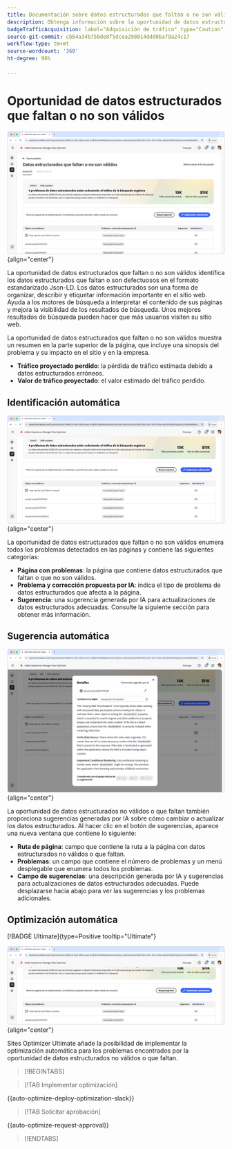 ```yaml
---
title: Documentación sobre datos estructurados que faltan o no son válidos
description: Obtenga información sobre la oportunidad de datos estructurados que faltan o no son válidos y cómo utilizarlos para mejorar la adquisición de tráfico.
badgeTrafficAcquisition: label="Adquisición de tráfico" type="Caution" url="../../opportunity-types/traffic-acquisition.md" tooltip="Adquisición de tráfico"
source-git-commit: cb64a34b758de8f5dcea298014ddd0ba79a24c17
workflow-type: tm+mt
source-wordcount: '360'
ht-degree: 96%

---
```



# Oportunidad de datos estructurados que faltan o no son válidos

![Oportunidad de datos estructurados que faltan o no son válidos](./assets/missing-or-invalid-structured-data/hero.png){align="center"}

La oportunidad de datos estructurados que faltan o no son válidos identifica los datos estructurados que faltan o son defectuosos en el formato estandarizado Json-LD. Los datos estructurados son una forma de organizar, describir y etiquetar información importante en el sitio web. Ayuda a los motores de búsqueda a interpretar el contenido de sus páginas y mejora la visibilidad de los resultados de búsqueda. Unos mejores resultados de búsqueda pueden hacer que más usuarios visiten su sitio web.

La oportunidad de datos estructurados que faltan o no son válidos muestra un resumen en la parte superior de la página, que incluye una sinopsis del problema y su impacto en el sitio y en la empresa.

* **Tráfico proyectado perdido**: la pérdida de tráfico estimada debido a datos estructurados erróneos.
* **Valor de tráfico proyectado**: el valor estimado del tráfico perdido.

## Identificación automática

![Identificación automática de los datos estructurados que faltan o no son válidos](./assets/missing-or-invalid-structured-data/auto-identify.png){align="center"}

La oportunidad de datos estructurados que faltan o no son válidos enumera todos los problemas detectados en las páginas y contiene las siguientes categorías:

* **Página con problemas**: la página que contiene datos estructurados que faltan o que no son válidos.
* **Problema y corrección propuesta por IA**: indica el tipo de problema de datos estructurados que afecta a la página.
* **Sugerencia**: una sugerencia generada por IA para actualizaciones de datos estructurados adecuadas. Consulte la siguiente sección para obtener más información.

## Sugerencia automática

![Sugerencia automática de datos estructurados que faltan o no son válidos](./assets/missing-or-invalid-structured-data/auto-suggest.png){align="center"}

La oportunidad de datos estructurados no válidos o que faltan también proporciona sugerencias generadas por IA sobre cómo cambiar o actualizar los datos estructurados. Al hacer clic en el botón de sugerencias, aparece una nueva ventana que contiene lo siguiente:

* **Ruta de página**: campo que contiene la ruta a la página con datos estructurados no válidos o que faltan.
* **Problemas**: un campo que contiene el número de problemas y un menú desplegable que enumera todos los problemas.
* **Campo de sugerencias**: una descripción generada por IA y sugerencias para actualizaciones de datos estructurados adecuadas. Puede desplazarse hacia abajo para ver las sugerencias y los problemas adicionales.

## Optimización automática

[!BADGE Ultimate]{type=Positive tooltip="Ultimate"}

![Optimización automática de los datos estructurad que faltan o no son válidos](./assets/missing-or-invalid-structured-data/auto-optimize.png){align="center"}

Sites Optimizer Ultimate añade la posibilidad de implementar la optimización automática para los problemas encontrados por la oportunidad de datos estructurados no válidos o que faltan. <!--- TBD-need more in-depth and opportunity specific information here. What does the auto-optimization do?-->

>[!BEGINTABS]

>[!TAB Implementar optimización]

{{auto-optimize-deploy-optimization-slack}}

>[!TAB Solicitar aprobación]

{{auto-optimize-request-approval}}

>[!ENDTABS]
